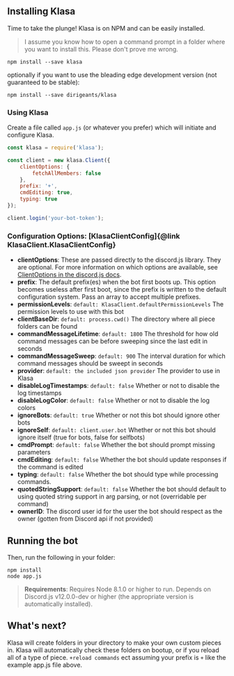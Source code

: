 ## Installing Klasa

Time to take the plunge! Klasa is on NPM and can be easily installed.

> I assume you know how to open a command prompt in a folder where you want to install this. Please don't prove me wrong.

```
npm install --save klasa
```

optionally if you want to use the bleading edge development version (not guaranteed to be stable):

```
npm install --save dirigeants/klasa
```

### Using Klasa

Create a file called `app.js` (or whatever you prefer) which will initiate and configure Klasa.

```javascript
const klasa = require('klasa');

const client = new klasa.Client({
    clientOptions: {
        fetchAllMembers: false
    },
    prefix: '+',
    cmdEditing: true,
    typing: true
});

client.login('your-bot-token');
```

### Configuration Options: [KlasaClientConfig]{@link KlasaClient.KlasaClientConfig}

- **clientOptions**: These are passed directly to the discord.js library. They are optional. For more information on which options are available, see [ClientOptions in the discord.js docs](https://discord.js.org/#/docs/main/stable/typedef/ClientOptions).
- **prefix**: The default prefix(es) when the bot first boots up. This option becomes useless after first boot, since the prefix is written to the default configuration system. Pass an array to accept multiple prefixes.
- **permissionLevels**: `default: KlasaClient.defaultPermissionLevels` The permission levels to use with this bot
- **clientBaseDir**: `default: process.cwd()` The directory where all piece folders can be found
- **commandMessageLifetime**: `default: 1800` The threshold for how old command messages can be before sweeping since the last edit in seconds
- **commandMessageSweep**: `default: 900` The interval duration for which command messages should be sweept in seconds
- **provider**: `default: the included json provider` The provider to use in Klasa
- **disableLogTimestamps**: `default: false` Whether or not to disable the log timestamps
- **disableLogColor**: `default: false` Whether or not to disable the log colors
- **ignoreBots**: `default: true` Whether or not this bot should ignore other bots
- **ignoreSelf**: `default: client.user.bot` Whether or not this bot should ignore itself (true for bots, false for selfbots)
- **cmdPrompt**: `default: false` Whether the bot should prompt missing parameters
- **cmdEditing**: `default: false` Whether the bot should update responses if the command is edited
- **typing**: `default: false` Whether the bot should type while processing commands.
- **quotedStringSupport**: `default: false` Whether the bot should default to using quoted string support in arg parsing, or not (overridable per command)
- **ownerID**: The discord user id for the user the bot should respect as the owner (gotten from Discord api if not provided)


## Running the bot

Then, run the following in your folder:

```
npm install
node app.js
```

> **Requirements**: Requires Node 8.1.0 or higher to run. Depends on Discord.js v12.0.0-dev or higher (the appropriate version is automatically installed).

## What's next?

Klasa will create folders in your directory to make your own custom pieces in. Klasa will automatically check these folders on bootup, or if you reload all of a type of piece. `+reload commands` ect assuming your prefix is `+` like the example app.js file above.
